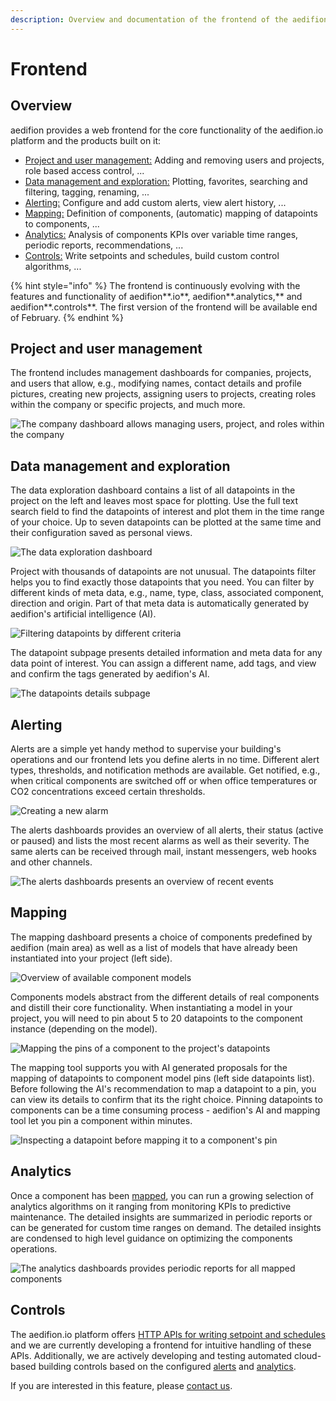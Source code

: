 ```yaml
---
description: Overview and documentation of the frontend of the aedifion.io cloud platform.
---
```


# Frontend

## Overview

aedifion provides a web frontend for the core functionality of the aedifion.io platform and the products built on it:

* [Project and user management:](frontend.md#project-and-user-management) Adding and removing users and projects, role based access control, ...
* [Data management and exploration:](frontend.md#data-management-and-exploration) Plotting, favorites, searching and filtering, tagging, renaming, ...
* [Alerting:](frontend.md#alerting) Configure and add custom alerts, view alert history, ...
* [Mapping:](frontend.md#mapping) Definition of components, \(automatic\) mapping of datapoints to components, ...
* [Analytics:](frontend.md#analytics) Analysis of components KPIs over variable time ranges, periodic reports, recommendations, ...
* [Controls:](frontend.md#controls) Write setpoints and schedules, build custom control algorithms, ...

{% hint style="info" %}
The frontend is continuously evolving with the features and functionality of aedifion**.io**, aedifion**.analytics,** and aedifion**.controls**. The first version of the frontend will be available end of February.
{% endhint %}

## Project and user management

The frontend includes management dashboards for companies, projects, and users that allow, e.g., modifying names, contact details and profile pictures, creating new projects, assigning users to projects, creating roles within the company or specific projects, and much more.

![The company dashboard allows managing users, project, and roles within the company](../.gitbook/assets/screendesign_company1.png)

## Data management and exploration

The data exploration dashboard contains a list of all datapoints in the project on the left and leaves most space for plotting. Use the full text search field to find the datapoints of interest and plot them in the time range of your choice. Up to seven datapoints can be plotted at the same time and their configuration saved as personal views.

![The data exploration dashboard](../.gitbook/assets/screendesign_io.png)

Project with thousands of datapoints are not unusual. The datapoints filter helps you to find exactly those datapoints that you need. You can filter by different kinds of meta data, e.g., name, type, class, associated component, direction and origin. Part of that meta data is automatically generated by aedifion's artificial intelligence \(AI\).

![Filtering datapoints by different criteria](../.gitbook/assets/screendesign_filter.png)

The datapoint subpage presents detailed information and meta data for any data point of interest. You can assign a different name, add tags, and view and confirm the tags generated by aedifion's AI.

![The datapoints details subpage](../.gitbook/assets/screendesign_datapoint.png)

## Alerting

Alerts are a simple yet handy method to supervise your building's operations and our frontend lets you define alerts in no time. Different alert types, thresholds, and notification methods are available. Get notified, e.g., when critical components are switched off or when office temperatures or CO2 concentrations exceed certain thresholds.

![Creating a new alarm](../.gitbook/assets/screendesign_alerting2.png)

The alerts dashboards provides an overview of all alerts, their status \(active or paused\) and lists the most recent alarms as well as their severity. The same alerts can be received through mail, instant messengers, web hooks and other channels.

![The alerts dashboards presents an overview of recent events](../.gitbook/assets/screendesign_alerting.png)

## Mapping

The mapping dashboard presents a choice of components predefined by aedifion \(main area\) as well as a list of models that have already been instantiated into your project \(left side\).

![Overview of available component models](../.gitbook/assets/screendesign_mapping1.png)

Components models abstract from the different details of real components and distill their core functionality. When instantiating a model in your project, you will need to pin about 5 to 20 datapoints to the component instance \(depending on the model\).

![Mapping the pins of a component to the project&apos;s datapoints](../.gitbook/assets/screendesign_mapping2.png)

The mapping tool supports you with AI generated proposals for the mapping of datapoints to component model pins \(left side datapoints list\). Before following the AI's recommendation to map a datapoint to a pin, you can view its details to confirm that its the right choice. Pinning datapoints to components can be a time consuming process - aedifion's AI and mapping tool let you pin a component within minutes.

![Inspecting a datapoint before mapping it to a component&apos;s pin](../.gitbook/assets/screendesign_mappin3.png)

## Analytics

Once a component has been [mapped](frontend.md#mapping), you can run a growing selection of analytics algorithms on it ranging from monitoring KPIs to predictive maintenance. The detailed insights are summarized in periodic reports or can be generated for custom time ranges on demand. The detailed insights are condensed to high level guidance on optimizing the components operations.

![The analytics dashboards provides periodic reports for all mapped components](../.gitbook/assets/screendesign_analytics.png)

## Controls

The aedifion.io platform offers [HTTP APIs for writing setpoint and schedules](../developers/api-documentation/guides-and-tutorials/setpoints-and-schedules.md) and we are currently developing a frontend for intuitive handling of these APIs. Additionally, we are actively developing and testing automated cloud-based building controls based on the configured [alerts](frontend.md#alerting) and [analytics](frontend.md#analytics).

If you are interested in this feature, please [contact us](../contact.md). 



